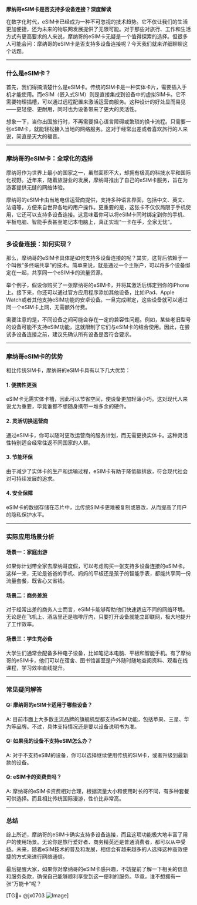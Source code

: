 **摩纳哥eSIM卡是否支持多设备连接？深度解读**

在数字化时代，eSIM卡已经成为一种不可忽视的技术趋势。它不仅让我们的生活更加便捷，还为未来的物联网发展提供了无限可能。对于那些对旅行、工作和生活方式有更高要求的人来说，摩纳哥的eSIM卡无疑是一个值得探索的选择。但很多人可能会问：摩纳哥的eSIM卡是否支持多设备连接呢？今天我们就来详细聊聊这个话题。

---

### **什么是eSIM卡？**

首先，我们得搞清楚什么是eSIM卡。传统的SIM卡是一种实体卡片，需要插入手机才能使用。而eSIM（嵌入式SIM）则是直接集成到设备中的虚拟SIM卡。它不需要物理插槽，可以通过远程配置来激活运营商服务。这种设计的好处显而易见——更轻便、更耐用，同时也为设备带来了更大的灵活性。

想象一下，当你出国旅行时，不再需要担心语言障碍或繁琐的换卡流程。只需要一张eSIM卡，就能轻松接入当地的网络服务。这对于经常出差或者喜欢旅行的人来说，简直是天大的福音。

---

### **摩纳哥的eSIM卡：全球化的选择**

摩纳哥作为世界上最小的国家之一，虽然面积不大，却拥有极高的科技水平和国际化视野。近年来，随着旅游业的发展，摩纳哥推出了自己的eSIM卡服务，旨在为游客提供无缝的网络体验。

摩纳哥的eSIM卡由当地电信运营商提供，支持多种语言界面，包括中文、英文、法语等，方便来自世界各地的用户操作。更重要的是，这张卡不仅仅局限于手机使用，它还可以支持多设备连接。这意味着你可以将eSIM卡同时绑定到你的手机、平板电脑、智能手表甚至笔记本电脑上，真正实现“一卡在手，全家无忧”。

---

### **多设备连接：如何实现？**

那么，摩纳哥的eSIM卡具体是如何支持多设备连接的呢？其实，这背后依赖于一个叫做“多终端共享”的技术。简单来说，就是通过一个主账户，可以将多个设备绑定在一起，共享同一个eSIM卡的流量资源。

举个例子，假设你购买了一张摩纳哥的eSIM卡，并将其激活后绑定到你的iPhone上。接下来，你还可以通过官方应用程序添加其他设备，比如iPad、Apple Watch或者其他支持eSIM功能的安卓设备。一旦完成绑定，这些设备就可以通过同一个eSIM卡上网，无需额外付费。

需要注意的是，不同设备之间可能会存在一定的兼容性问题。例如，某些老旧型号的设备可能不支持eSIM功能，这就限制了它们与eSIM卡的结合使用。因此，在尝试多设备连接之前，建议先确认所有设备是否符合要求。

---

### **摩纳哥eSIM卡的优势**

相比传统SIM卡，摩纳哥的eSIM卡具有以下几大优势：

#### 1. **便携性更强**
   eSIM卡无需实体卡槽，因此可以节省空间，使设备更加轻薄小巧。这对现代人来说尤为重要，毕竟谁都不想随身携带一堆多余的硬件。

#### 2. **灵活切换运营商**
   通过eSIM卡，你可以随时更改运营商的服务计划，而无需更换实体卡。这种灵活性特别适合经常往返不同国家的人群。

#### 3. **节能环保**
   由于减少了实体卡的生产和运输过程，eSIM卡有助于降低碳排放，符合现代社会对可持续发展的追求。

#### 4. **安全保障**
   eSIM卡的数据存储在芯片中，比传统SIM卡更难被复制或篡改，从而提高了用户的隐私保护水平。

---

### **实际应用场景分析**

#### 场景一：家庭出游
如果你计划带全家去摩纳哥度假，可以考虑购买一张支持多设备连接的eSIM卡。这样一来，无论是爸爸的手机、妈妈的平板还是孩子的智能手表，都能共享同一份流量套餐，既省心又省钱。

#### 场景二：商务差旅
对于经常出差的商务人士而言，eSIM卡能够帮助他们快速适应不同的网络环境。无论是在飞机上、酒店里还是咖啡厅内，只要打开设备就能立即联网，极大地提升了工作效率。

#### 场景三：学生党必备
大学生们通常会配备多种电子设备，比如笔记本电脑、平板和智能手机。有了摩纳哥的eSIM卡，他们可以在宿舍、图书馆甚至是户外随时随地查阅资料、观看在线课程，学习效率直线提升。

---

### **常见疑问解答**

#### Q: 摩纳哥的eSIM卡适用于哪些设备？
A: 目前市面上大多数主流品牌的旗舰机型都支持eSIM功能，包括苹果、三星、华为等品牌。不过，具体支持情况还是要以设备说明书为准。

#### Q: 如果我的设备不支持eSIM怎么办？
A: 对于不支持eSIM的设备，你可以选择继续使用传统的SIM卡，或者升级到最新款的设备。

#### Q: eSIM卡的资费贵吗？
A: 摩纳哥的eSIM卡资费相对合理，根据流量大小和使用时长的不同，有多种套餐可供选择。而且相比传统国际漫游，性价比非常高。

---

### **总结**

综上所述，摩纳哥的eSIM卡确实支持多设备连接，而且这项功能极大地丰富了用户的使用场景。无论你是旅行爱好者、商务精英还是普通消费者，都可以从中受益。未来，随着eSIM技术的普及和发展，相信会有越来越多的人选择这种高效便捷的方式来进行网络通信。

最后提醒大家，如果你对摩纳哥的eSIM卡感兴趣，不妨提前了解一下相关的信息和服务条款，确保自己能够顺利享受到这一便利的服务。毕竟，谁不想拥有一张“万能卡”呢？

[TG💪+ @jx0703 ![Image](https://github.com/user-attachments/assets/dbca1d08-cadb-493c-b0ec-ad6f7a83f270)]